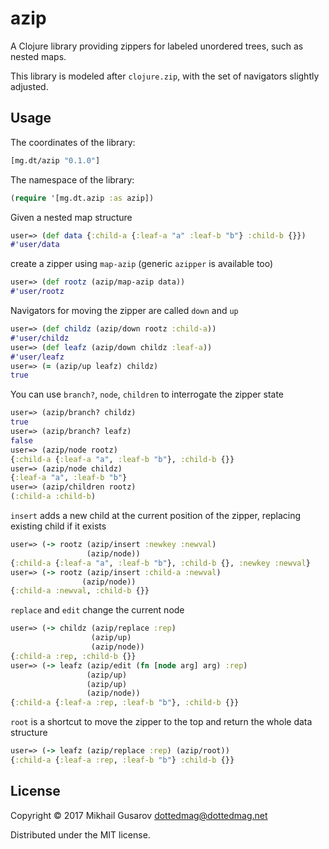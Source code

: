 # azip

A Clojure library providing zippers for labeled unordered trees, such as nested
maps.

This library is modeled after `clojure.zip`, with the set of navigators
slightly adjusted.

## Usage

The coordinates of the library:
```clojure
[mg.dt/azip "0.1.0"]
```

The namespace of the library:
```clojure
(require '[mg.dt.azip :as azip])
```

Given a nested map structure
```clojure
user=> (def data {:child-a {:leaf-a "a" :leaf-b "b"} :child-b {}})
#'user/data
```
create a zipper using `map-azip` (generic `azipper` is available too)
```clojure
user=> (def rootz (azip/map-azip data))
#'user/rootz
```

Navigators for moving the zipper are called `down` and `up`
```clojure
user=> (def childz (azip/down rootz :child-a))
#'user/childz
user=> (def leafz (azip/down childz :leaf-a))
#'user/leafz
user=> (= (azip/up leafz) childz)
true
```

You can use `branch?`, `node`, `children` to interrogate the zipper state
```clojure
user=> (azip/branch? childz)
true
user=> (azip/branch? leafz)
false
user=> (azip/node rootz)
{:child-a {:leaf-a "a", :leaf-b "b"}, :child-b {}}
user=> (azip/node childz)
{:leaf-a "a", :leaf-b "b"}
user=> (azip/children rootz)
(:child-a :child-b)
```

`insert` adds a new child at the current position of the zipper, replacing
existing child if it exists
```clojure
user=> (-> rootz (azip/insert :newkey :newval)
                 (azip/node))
{:child-a {:leaf-a "a", :leaf-b "b"}, :child-b {}, :newkey :newval}
user=> (-> rootz (azip/insert :child-a :newval)
                (azip/node))
{:child-a :newval, :child-b {}}
```

`replace` and `edit` change the current node
```clojure
user=> (-> childz (azip/replace :rep)
                  (azip/up)
                  (azip/node))
{:child-a :rep, :child-b {}}
user=> (-> leafz (azip/edit (fn [node arg] arg) :rep)
                 (azip/up)
                 (azip/up)
                 (azip/node))
{:child-a {:leaf-a :rep, :leaf-b "b"}, :child-b {}}
```

`root` is a shortcut to move the zipper to the top and return the whole data
structure
```clojure
user=> (-> leafz (azip/replace :rep) (azip/root))
{:child-a {:leaf-a :rep, :leaf-b "b"} :child-b {}}
```

## License

Copyright © 2017 Mikhail Gusarov <dottedmag@dottedmag.net>

Distributed under the MIT license.
